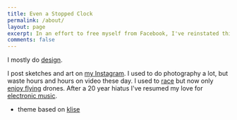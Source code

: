 ```yaml
---
title: Even a Stopped Clock
permalink: /about/
layout: page
excerpt: In an effort to free myself from Facebook, I've reinstated this blog to be filled with random ramblings of dubious quality, rather than quality articles you might expect from a high effort medium.
comments: false
---
```


I mostly do <a rel="me" href="https://jimmac.eu">design</a>.

I post sketches and art on [my Instagram](https://instagram.com/jimmacfx_icons). I used to do photography a lot, but waste hours and hours on video these day. I used to [race](https://www.youtube.com/watch?v=sMdIYyGLNbA) but now only [enjoy flying](https://vimeo.com/474846688) drones. After a 20 year hiatus I've resumed my love for [electronic music](https://soundcloud.com/jimmac).

- theme based on [klise](https://github.com/piharpi/jekyll-klise)
